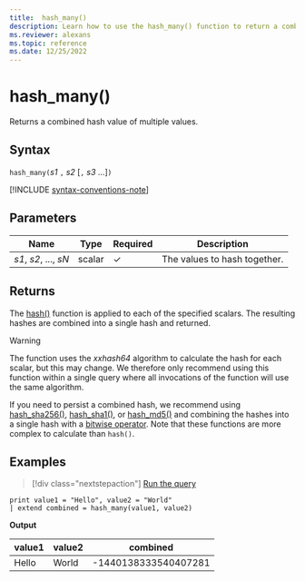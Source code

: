 ```yaml
---
title:  hash_many()
description: Learn how to use the hash_many() function to return a combined hash value of multiple values.
ms.reviewer: alexans
ms.topic: reference
ms.date: 12/25/2022
---
```

# hash_many()

Returns a combined hash value of multiple values.

## Syntax

`hash_many(`*s1* `,` *s2* [`,` *s3* ...]`)`

[!INCLUDE [syntax-conventions-note](../../includes/syntax-conventions-note.md)]

## Parameters

| Name | Type | Required | Description |
|--|--|--|--|
| *s1*, *s2*, ..., *sN* | scalar | &check; | The values to hash together.|

## Returns

The [hash()](hash-function.md) function is applied to each of the specified scalars. The resulting hashes are combined into a single hash and returned.

> [!WARNING]
> The function uses the *xxhash64* algorithm to calculate the hash for each scalar, but this may change. We therefore only recommend using this function within a single query where all invocations of the function will use the same algorithm.
>
> If you need to persist a combined hash, we recommend using [hash_sha256()](hash-sha256-function.md), [hash_sha1()](hash-sha1-function.md), or [hash_md5()](hash-md5-function.md) and combining the hashes into a single hash with a [bitwise operator](bin-operators.md). Note that these functions are more complex to calculate than `hash()`.

## Examples

> [!div class="nextstepaction"]
> <a href="https://dataexplorer.azure.com/clusters/help/databases/Samples?query=H4sIAAAAAAAAAysoyswrUShLzClNNVSwVVDySM3JyVfSgYgYgUTC84tyUpS4ahRSK0pS81IUkvNzkzLzUlOAchmJxRnxuYl5lRoQA2DaNAGiXIb7VgAAAA==" target="_blank">Run the query</a>

```kusto
print value1 = "Hello", value2 = "World"
| extend combined = hash_many(value1, value2)
```

**Output**

|value1|value2|combined|
|---|---|---|
|Hello|World|-1440138333540407281|
